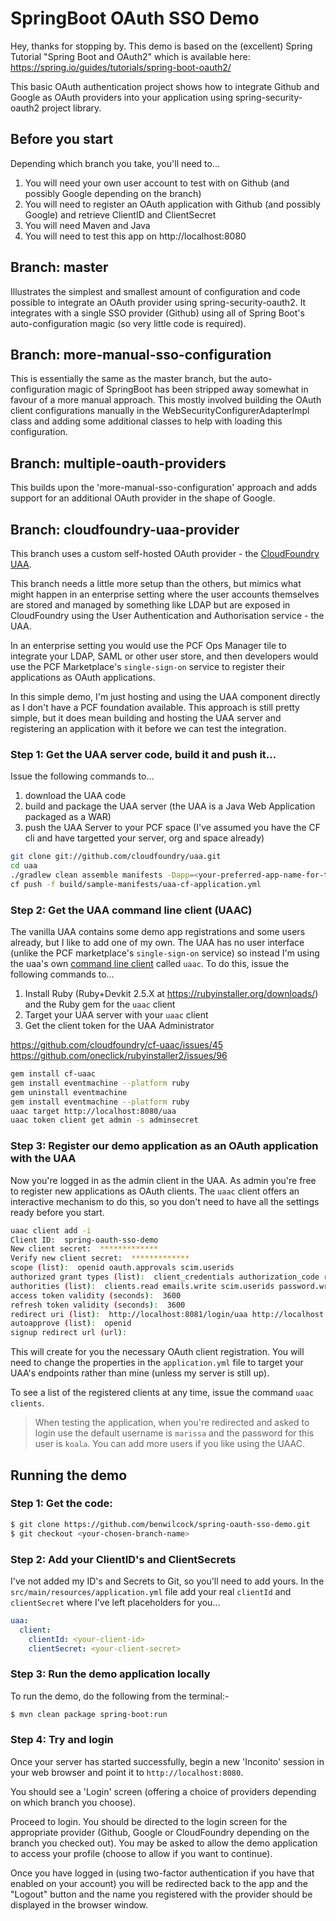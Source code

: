 # SpringBoot OAuth SSO Demo

Hey, thanks for stopping by. This demo is based on the (excellent) Spring Tutorial "Spring Boot and OAuth2" 
which is available here: https://spring.io/guides/tutorials/spring-boot-oauth2/

This basic OAuth authentication project shows how to integrate Github and Google as OAuth providers into your application using spring-security-oauth2 project library.

## Before you start

Depending which branch you take, you'll need to...

1. You will need your own user account to test with on Github (and possibly Google depending on the branch)
2. You will need to register an OAuth application with Github (and possibly Google) and retrieve ClientID and ClientSecret
3. You will need Maven and Java
4. You will need to test this app on http://localhost:8080

## Branch: master

Illustrates the simplest and smallest amount of configuration and code possible to integrate an OAuth provider using spring-security-oauth2. It integrates with a single SSO provider (Github) using all of Spring Boot's auto-configuration magic (so very little code is required).

## Branch: more-manual-sso-configuration

This is essentially the same as the master branch, but the auto-configuration magic of SpringBoot has been stripped away somewhat in favour of a more manual approach. This mostly involved building the OAuth client configurations manually in the WebSecurityConfigurerAdapterImpl class and adding some additional classes to help with loading this configuration. 

## Branch: multiple-oauth-providers

This builds upon the 'more-manual-sso-configuration' approach and adds support for an additional OAuth provider in the shape of Google.

## Branch: cloudfoundry-uaa-provider

This branch uses a custom self-hosted OAuth provider - the [CloudFoundry UAA](https://github.com/cloudfoundry/uaa).

This branch needs a little more setup than the others, but mimics what might happen in an enterprise setting where the user accounts themselves are stored and managed by something like LDAP but are exposed in CloudFoundry using the User Authentication and Authorisation service - the UAA. 

In an enterprise setting you would use the PCF Ops Manager tile to integrate your LDAP, SAML or other user store, and then developers would use the PCF Marketplace's `single-sign-on` service to register their applications as OAuth applications. 

In this simple demo, I'm just hosting and using the UAA component directly as I don't have a PCF foundation available. This approach is still pretty simple, but it does mean building and hosting the UAA server and registering an application with it before we can test the integration. 

### Step 1: Get the UAA server code, build it and push it...

Issue the following commands to...
 
1. download the UAA code 
2. build and package the UAA server (the UAA is a Java Web Application packaged as a WAR)
3. push the UAA Server to your PCF space (I've assumed you have the CF cli and have targetted your server, org and space already)

```bash
git clone git://github.com/cloudfoundry/uaa.git
cd uaa
./gradlew clean assemble manifests -Dapp=<your-preferred-app-name-for-the-uaa> -Dapp-domain=cfapps.io # I'm pushing to Pivotal Web Services, which uses this domain.
cf push -f build/sample-manifests/uaa-cf-application.yml
```

### Step 2: Get the UAA command line client (UAAC)

The vanilla UAA contains some demo app registrations and some users already, but I like to add one of my own. The UAA has no user interface (unlike the PCF marketplace's `single-sign-on` service) so instead I'm using the uaa's own [command line client](https://github.com/cloudfoundry/cf-uaac) called `uaac`. To do this, issue the following commands to...

1. Install Ruby (Ruby+Devkit 2.5.X at https://rubyinstaller.org/downloads/) and the Ruby gem for the `uaac` client
2. Target your UAA server with your `uaac` client
3. Get the client token for the UAA Administrator

https://github.com/cloudfoundry/cf-uaac/issues/45
https://github.com/oneclick/rubyinstaller2/issues/96

```bash
gem install cf-uaac
gem install eventmachine --platform ruby
gem uninstall eventmachine
gem install eventmachine --platform ruby
uaac target http://localhost:8080/uaa
uaac token client get admin -s adminsecret
```

### Step 3: Register our demo application as an OAuth application with the UAA

Now you're logged in as the admin client in the UAA. As admin you're free to register new applications as OAuth clients. The `uaac` client offers an interactive mechanism to do this, so you don't need to have all the settings ready before you start.

```bash
uaac client add -i
Client ID:  spring-oauth-sso-demo
New client secret:  *************
Verify new client secret:  *************
scope (list):  openid oauth.approvals scim.userids
authorized grant types (list):  client_credentials authorization_code refresh_token
authorities (list):  clients.read emails.write scim.userids password.write idps.write notifications.write oauth.login scim.write critical_notifications.write
access token validity (seconds):  3600
refresh token validity (seconds):  3600
redirect uri (list):  http://localhost:8081/login/uaa http://localhost:8081
autoapprove (list):  openid
signup redirect url (url):
```

This will create for you the necessary OAuth client registration. You will need to change the properties in the `application.yml` file to target your UAA's endpoints rather than mine (unless my server is still up).

To see a list of the registered clients at any time, issue the command `uaac clients`.

> When testing the application, when you're redirected and asked to login use the default username is `marissa` and the password for this user is `koala`. You can add more users if you like using the UAAC. 

## Running the demo

### Step 1: Get the code:

```bash
$ git clone https://github.com/benwilcock/spring-oauth-sso-demo.git
$ git checkout <your-chosen-branch-name>
```

### Step 2: Add your ClientID's and ClientSecrets 

I've not added my ID's and Secrets to Git, so you'll need to add yours. In the `src/main/resources/application.yml` file add your real `clientId` and `clientSecret` where I've left placeholders for you...

```yaml
uaa:
  client:
    clientId: <your-client-id>
    clientSecret: <your-client-secret>
```

### Step 3: Run the demo application locally

To run the demo, do the following from the terminal:-

```bash
$ mvn clean package spring-boot:run
```

### Step 4: Try and login

Once your server has started successfully, begin a new 'Inconito' session in your web browser and point it to `http://localhost:8080`. 

You should see a 'Login' screen (offering a choice of providers depending on which branch you choose).

Proceed to login. You should be directed to the login screen for the appropriate provider (Github, Google or CloudFoundry depending on the branch you checked out). You may be asked to allow the demo application to access your profile (choose to allow if you want to continue). 

Once you have logged in (using two-factor authentication if you have that enabled on your account) you will be redirected back to the app and the "Logout" button and the name you registered with the provider should be displayed in the browser window.
